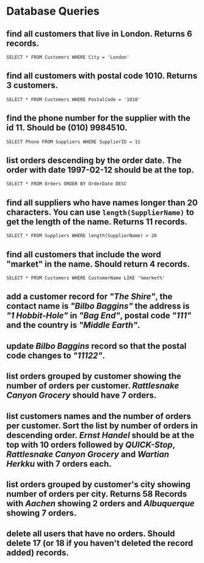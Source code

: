 # Database Queries

## find all customers that live in London. Returns 6 records.
  `SELECT * FROM Customers WHERE City = 'London'`
## find all customers with postal code 1010. Returns 3 customers.
  `SELECT * FROM Customers WHERE PostalCode = '1010'`
## find the phone number for the supplier with the id 11. Should be (010) 9984510.
  `SELECT Phone FROM Suppliers WHERE SupplierID = 11`
## list orders descending by the order date. The order with date 1997-02-12 should be at the top.
  `SELECT * FROM Orders ORDER BY OrderDate DESC`
## find all suppliers who have names longer than 20 characters. You can use `length(SupplierName)` to get the length of the name. Returns 11 records.
  `SELECT * FROM Suppliers WHERE length(SupplierName) > 20`
## find all customers that include the word "market" in the name. Should return 4 records.
  `SELECT * FROM Customers WHERE CustomerName LIKE '%market%'`
## add a customer record for _"The Shire"_, the contact name is _"Bilbo Baggins"_ the address is _"1 Hobbit-Hole"_ in _"Bag End"_, postal code _"111"_ and the country is _"Middle Earth"_.

## update _Bilbo Baggins_ record so that the postal code changes to _"11122"_.

## list orders grouped by customer showing the number of orders per customer. _Rattlesnake Canyon Grocery_ should have 7 orders.

## list customers names and the number of orders per customer. Sort the list by number of orders in descending order. _Ernst Handel_ should be at the top with 10 orders followed by _QUICK-Stop_, _Rattlesnake Canyon Grocery_ and _Wartian Herkku_ with 7 orders each.

## list orders grouped by customer's city showing number of orders per city. Returns 58 Records with _Aachen_ showing 2 orders and _Albuquerque_ showing 7 orders.

## delete all users that have no orders. Should delete 17 (or 18 if you haven't deleted the record added) records.
